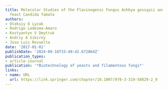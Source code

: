 ```yaml
---
title: Molecular Studies of the Flavinogenic Fungus Ashbya gossypii and the Flavinogenic
  Yeast Candida famata
authors:
- Oleksiy O Lyzak
- Rodrigo Ledesma-Amaro
- Kostyantyn V Dmytruk
- Andriy A Sibirny
- Jose Luis Revuelta
date: '2017-01-01'
publishDate: '2024-09-16T15:49:42.672864Z'
publication_types:
- article-journal
publication: '*Biotechnology of yeasts and filamentous fungi*'
links:
- name: URL
  url: https://link.springer.com/chapter/10.1007/978-3-319-58829-2_9
---
```

